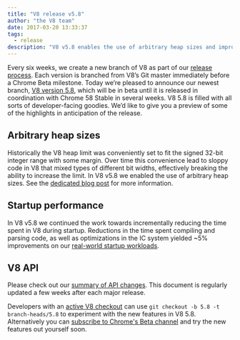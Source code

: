 ```yaml
---
title: "V8 release v5.8"
author: "the V8 team"
date: 2017-03-20 13:33:37
tags:
  - release
description: "V8 v5.8 enables the use of arbitrary heap sizes and improves startup performance."
---
```

Every six weeks, we create a new branch of V8 as part of our [release process](/docs/release-process). Each version is branched from V8’s Git master immediately before a Chrome Beta milestone. Today we’re pleased to announce our newest branch, [V8 version 5.8](https://chromium.googlesource.com/v8/v8.git/+log/branch-heads/5.8), which will be in beta until it is released in coordination with Chrome 58 Stable in several weeks. V8 5.8 is filled with all sorts of developer-facing goodies. We’d like to give you a preview of some of the highlights in anticipation of the release.

<!--truncate-->
## Arbitrary heap sizes

Historically the V8 heap limit was conveniently set to fit the signed 32-bit integer range with some margin. Over time this convenience lead to sloppy code in V8 that mixed types of different bit widths, effectively breaking the ability to increase the limit. In V8 v5.8 we enabled the use of arbitrary heap sizes. See the [dedicated blog post](/blog/heap-size-limit) for more information.

## Startup performance

In V8 v5.8 we continued the work towards incrementally reducing the time spent in V8 during startup. Reductions in the time spent compiling and parsing code, as well as optimizations in the IC system yielded ~5% improvements on our [real-world startup workloads](/blog/real-world-performance).

## V8 API

Please check out our [summary of API changes](https://docs.google.com/document/d/1g8JFi8T_oAE_7uAri7Njtig7fKaPDfotU6huOa1alds/edit). This document is regularly updated a few weeks after each major release.

Developers with an [active V8 checkout](/docs/source-code#using-git) can use `git checkout -b 5.8 -t branch-heads/5.8` to experiment with the new features in V8 5.8. Alternatively you can [subscribe to Chrome's Beta channel](https://www.google.com/chrome/browser/beta.html) and try the new features out yourself soon.
